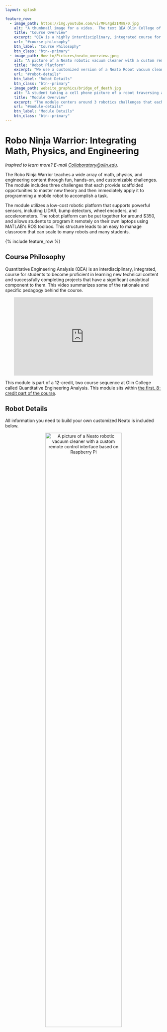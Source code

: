 ```yaml
---
layout: splash

feature_row:
  - image_path: https://img.youtube.com/vi/MFL4gd2IMm8/0.jpg
    alt: "A thumbnail image for a video.  The text QEA Olin College of Engineering appears on a textured blue background"
    title: "Course Overview"
    excerpt: "QEA is a highly interdisciplinary, integrated course for teaching technical content."
    url: "#course-philosophy"
    btn_label: "Course Philosophy"
    btn_class: "btn--primary"
  - image_path: How to/Pictures/neato_overview.jpeg
    alt: "A picture of a Neato robotic vacuum cleaner with a custom remote control interface based on Raspberry Pi"
    title: "Robot Platform"
    excerpt: "We use a customized version of a Neato Robot vacuum cleaner.  We chose this platform due to its low price and powerful sensors."
    url: "#robot-details"
    btn_label: "Robot Details"
    btn_class: "btn--primary"
  - image_path: website_graphics/bridge_of_death.jpg
    alt: "A student taking a cell phone picture of a robot traversing a spiral wooden track called The Bridge of Doom"
    title: "Module Overview"
    excerpt: "The module centers around 3 robotics challenges that each teach core math, physics, and engineering content."
    url: "#module-details"
    btn_label: "Module Details"
    btn_class: "btn--primary"
---
```

# Robo Ninja Warrior: Integrating Math, Physics, and Engineering
*Inspired to learn more?  E-mail <a href="mailto:Collaboratory@olin.edu">Collaboratory@olin.edu</a>.*

The Robo Ninja Warrior teaches a wide array of math, physics, and engineering content through fun, hands-on, and customizable challenges. The module includes three challenges that each provide scaffolded opportunities to master new theory and then immediately apply it to programming a mobile robot to accomplish a task.

The module utilizes a low-cost robotic platform that supports powerful sensors, including LIDAR, bump detectors, wheel encoders, and accelerometers.  The robot platform can be put together for around $350, and allows students to program it remotely on their own laptops using MATLAB's ROS toolbox.  This structure leads to an easy to manage classroom that can scale to many robots and many students.

{% include feature_row %}


## <a name="course-philosophy"/> Course Philosophy

Quantitative Engineering Analysis (QEA) is an interdisciplinary, integrated, course for students to become proficient in learning new technical content and successfully completing projects that have a significant analytical component to them.  This video summarizes some of the rationale and specific pedagogy behind the course.

<p align="center">
 <iframe width="448" height="252"
src="https://www.youtube.com/embed/MFL4gd2IMm8"
frameborder="0"
allow="accelerometer; autoplay; encrypted-media; gyroscope; picture-in-picture"
allowfullscreen></iframe>
</p>

This module is part of a 12-credit, two course sequence at Olin College called Quantitative Engineering Analysis.  This module sits within [the first, 8-credit part of the course](https://olin.smartcatalogiq.com/en/2019-20/Catalog/Courses-Credits-Hours/ENGR-Engineering/2000/CIE2019A).


## <a name="robot-details"/> Robot Details

All information you need to build your own customized Neato is included below.

<p align="center">
<img src="How to/Pictures/neato_overview.jpeg" alt="A picture of a Neato robotic vacuum cleaner with a custom remote control interface based on Raspberry Pi" width="70%" height="70%">
</p>

* [Meeto your Neato!: Environment Setup and Connecting](How to/Environment Setup and Connecting to the Neatos.pdf)
* [Sample Code](Sample code/sample_code.html)
* For teaching team members: [Platform Conversion Instructions](How to/Platform Conversion Instructions.pdf)
* For teaching team members: Raspberry Pi Setup (NEED TO CREATE)
* For teaching team members: [Shopping list](How to/shopping_list.html)


## <a name="module-details"/> Intro to Mobile Robotics

The opening day of the course includes a number of activities to introduce fundamental concepts in mobile robotics.  The work is largely conceptual and lays the groundwork for the quantitative work to come.

### Schedule and Supporting Documents

* [Day 1: Introduction to Mobile Robotics Sensory Motor Loops, Motion of Rigid Bodies](Day 1- Intro to Mobile Robotics/M3_Day1.pdf)

## Challenge 1: Crossing the Bridge of Doom

The Bridge of Doom challenge involves programming the robot to successfully drive over a harrowing bridge.  The bridge is made less harrowing since students have a parametric equation defining its shape.  Students learn about robot kinematics, curves and motion, and using distance sensors to correct for errors.

<p align="center">
<img src="website_graphics/bridge_of_death.jpg" alt="A student taking a cell phone picture of a robot traversing a spiral wooden track called The Bridge of Doom" width="70%" height="70%">
</p>

### Schedule and Supporting Documents


* [Night 1: Parametric Curves and Motion](Night 1- Parametric Curves, etc/M3_Night1.pdf) <!-- solutions seem to be missing [(Night 1 with Solutions)](Night 1- Parametric Curves, etc/M3_Night1_Solutions.pdf) -->
* [Day 2: Curves, Motion, and Neato](Day 2- Curves, Motion, and Neato/M3_Day2.pdf)
* [Night 2: Angular Velocity, NEATOs, and Partial Derivatives](Night 2- Robot Velocities, Partial Derivs, Chain Rule/M3_Night2.pdf) ([night 2 with solutions](Night 2- Robot Velocities, Partial Derivs, Chain Rule/M3_Night2_Solutions.pdf))
* [Day 3: Encoders, Mapping, and Intro to the Bridge of Doom](Day 3- Encoders and Mapping/M3_Day3.pdf)
* [Night 3: Crossing the Bridge of Doom](Night 3- Bridge of Doom/M3_Night3.pdf)

## Challenge 2: Flatland

In the Flatland challenge, students program their robot to ascend a virtual mounting using the concept of steepest ascent (in the past we also used a physical mountain).  The challenge introduces concepts from numerical optimization and provides some light touch points with differential equations.

### Schedule and Supporting Documents

* [Day 4: Optimization](Day 4- Optimization/M3_Day4.pdf)
* [Night 4: Optimization and Gradient Ascent](Night 4- Gradient Ascent and Optimization/M3_Night4.pdf) ([night 4 with solutions](Night 4- Gradient Ascent and Optimization/M3_Night4_Solutions.pdf))
* [Day 5: Flatland Challenge](Day 5- Flatland/M3_Day5.pdf)

### Deprecated version

In the past we've done a version of this challenge where the Neato uses its accelerometer to implement steepest ascent to navigate to the top of a physical mountain.

* [Link to an image of students watching their robot ascent the mountain](website_graphics/annie_nina_mount_doom.jpg)
* [Link to video of a student's robot ascending the mountain](https://www.youtube.com/watch?v=t7Caw4KeEV4)

### Challenge 3: The Gauntlet

The Gauntlet is an obstacle course with four difficulty settings (students can choose which one to attack).  The challenge teaches robust optimization techniques, line and curve fitting, frames of reference, potential fields, and basic path planning.

<p align="center">
<img src="website_graphics/gauntlet.png" alt="A Neato robot amidst an obstacle course called The Gauntlet" width="70%" height="70%">
</p>

### Schedule and Supporting Documents

* [Night 5: Polar LIDAR Express](Night 5- LIDAR/M3_Night5.pdf) ([night 5 with solutions](Night 5- LIDAR/M3_Night5_Solutions.pdf))
* [Day 6: The RANSAC Algorithm and Finding Lines](Day 6- RANSAC/M3_Day6.pdf)
* [Night 6: Frames of Reference and LIDAR](Night 6- Frames of Reference and LIDAR/M3_Night6.pdf) ([night 6 with solutions](Night 6- Frames of Reference and LIDAR/M3_Night6_Solutions.pdf))
* [Day 7: Potential Fields](Day 7- Potentials and Gauntlet intro/M3_Day7.pdf)
* [Night 7, Day 8, Night 8: The Gauntlet](Night 7 and 8- Gauntlet Challenge/M3_Night7_and_8.pdf)
* [Day 9: Module and QEA Synthesis and Reflection](Day 9 - Final Event/FinalEvent.pdf)

## Conclusion and Learning More

The Robo Ninja Warrior module serves as a point of integration between many of the core areas of QEA (e.g., linear algebra, optimization, vector calculus, kinematics, and motion).  The physical embodiment of these often abstract concepts is a strong contributor to the success of the module (as determined by student feedback).  Despite the fact that the module is successful at Olin, we realize that everyone's institutional context is different. To connect with folks at Olin College to learn more about this module or determine how you might build off of this at your own institution, e-mail <a href="mailto:Collaboratory@olin.edu">Collaboratory@olin.edu</a> to start the conversation.

### Other Documents on QEA

* Siddhartan Govindasamy, Rebecca J. Christianson, John Geddes, Christopher Lee, Samantha Michalka, Paul Ruvolo, Mark H. Somerville, Alexandra Coso Strong: [A Contextualized, Experiential Learning Approach to Quantitative Engineering Analysis](https://ieeexplore.ieee.org/document/8658526), FIE 2018.
